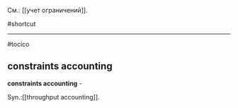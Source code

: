 См.: [[учет ограничений]].

#shortcut




<hr/>

#tocico

## constraints accounting

<b>constraints accounting</b> - 


Syn.:[[throughput accounting]].



